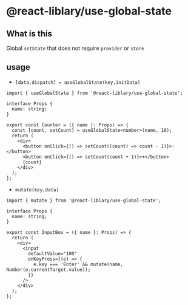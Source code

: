 # @react-liblary/use-global-state

## What is this

Global `setState` that does not require `provider` or `store`

## usage

- `[data,dispatch] = useGlobalState(key,initData)`

```tsx
import { useGlobalState } from '@react-liblary/use-global-state';

interface Props {
  name: string;
}

export const Counter = ({ name }: Props) => {
  const [count, setCount] = useGlobalState<number>(name, 10);
  return (
    <div>
      <button onClick={() => setCount((count) => count - 1)}>-</button>
      <button onClick={() => setCount(count + 1)}>+</button>
      {count}
    </div>
  );
};
```

- `mutate(key,data)`

```tsx
import { mutate } from '@react-liblary/use-global-state';

interface Props {
  name: string;
}

export const InputBox = ({ name }: Props) => {
  return (
    <div>
      <input
        defaultValue="100"
        onKeyPress={(e) => {
          e.key === 'Enter' && mutate(name, Number(e.currentTarget.value));
        }}
      />
    </div>
  );
};
```
